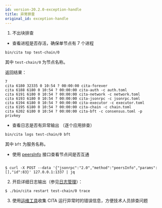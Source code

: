 ```yaml
---
id: version-20.2.0-exception-handle
title: 异常排查
original_id: exception-handle
---
```


1. 不出块排查

* 查看进程是否存活，确保单节点有 7 个进程

```shell
bin/cita top test-chain/0
```

其中 `test-chain/0` 为节点名称。

返回结果：

```shell
7
cita 6180 32335 0 10:54 ? 00:00:00 cita-forever
cita 6188 6180 0 10:54 ? 00:00:00 cita-auth -c auth.toml
cita 6191 6180 0 10:54 ? 00:00:00 cita-network -c network.toml
cita 6193 6180 0 10:54 ? 00:00:00 cita-jsonrpc -c jsonrpc.toml
cita 6194 6180 0 10:54 ? 00:00:00 cita-executor -c executor.toml
cita 6195 6180 0 10:54 ? 00:00:00 cita-chain -c chain.toml
cita 6202 6180 0 10:54 ? 00:00:00 cita-bft -c consensus.toml -p privkey
```

* 查看日志是否有异常输出 （逐个应用排查）

```shell
bin/cita logs test-chain/0 bft
```

其中 `bft` 为服务名称。

* 使用 [peersInfo](../rpc-guide/rpc#peersinfo) 接口查看节点间是否互通

```shell

$ curl -X POST --data '{"jsonrpc":"2.0","method":"peersInfo","params":[],"id":83}' 127.0.0.1:1337 | jq
```

2. 开启详细日志输出（参见[日志管理](./log)）：

```shell
$ ./bin/cita restart test-chain/0 trace
```

3. 使用[运维工具](https://github.com/citahub/cita-op-helper)收集 CITA 运行异常时的错误信息，方便技术人员排查问题
